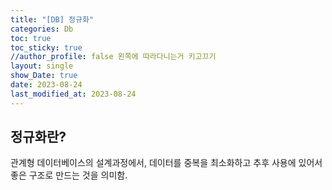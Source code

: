 ```yaml
---
title: "[DB] 정규화"
categories: Db
toc: true
toc_sticky: true
//author_profile: false 왼쪽에 따라다니는거 키고끄기
layout: single
show_Date: true
date: 2023-08-24
last_modified_at: 2023-08-24
---
```


## 정규화란?

관계형 데이터베이스의 설계과정에서, 데이터를 중복을 최소화하고 추후 사용에 있어서 좋은 구조로 만드는 것을 의미함.

